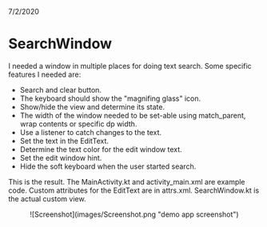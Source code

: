 7/2/2020

# SearchWindow

I needed a window in multiple places for doing text search.
Some specific features I needed are:
*   Search and clear button.
*   The keyboard should show the "magnifing glass" icon.
*   Show/hide the view and determine its state.
*   The width of the window needed to be set-able using match_parent,
wrap contents or specific dp width.
*   Use a listener to catch changes to the text.
*   Set the text in the EditText.
*   Determine the text color for the edit window text.
*   Set the edit window hint.
*   Hide the soft keyboard when the user started search.

This is the result.  The MainActivity.kt and activity_main.xml
are example code.  Custom attributes for the EditText are in
attrs.xml.  SearchWindow.kt is the actual custom view.

<center>
![Screenshot](images/Screenshot.png "demo app screenshot")
</center>